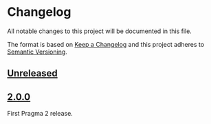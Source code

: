 # Changelog

All notable changes to this project will be documented in this file.

The format is based on [Keep a Changelog](http://keepachangelog.com/en/1.0.0/)
and this project adheres to [Semantic Versioning](http://semver.org/spec/v2.0.0.html).

## [Unreleased]

## [2.0.0]

First Pragma 2 release.

[Unreleased]: https://github.com/pragmarb/pragma-decorator/compare/v2.0.0...HEAD
[2.0.0]: https://github.com/pragmarb/pragma-decorator/compare/v0.1.0...v2.0.0
